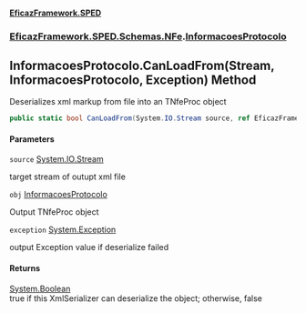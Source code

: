 #### [EficazFramework.SPED](EficazFrameworkSPED.md 'EficazFramework SPED')
### [EficazFramework.SPED.Schemas.NFe](EficazFramework.SPED.Schemas.NFe.md 'EficazFramework.SPED.Schemas.NFe').[InformacoesProtocolo](EficazFramework.SPED.Schemas.NFe/InformacoesProtocolo.md 'EficazFramework.SPED.Schemas.NFe.InformacoesProtocolo')

## InformacoesProtocolo.CanLoadFrom(Stream, InformacoesProtocolo, Exception) Method

Deserializes xml markup from file into an TNfeProc object

```csharp
public static bool CanLoadFrom(System.IO.Stream source, ref EficazFramework.SPED.Schemas.NFe.InformacoesProtocolo obj, ref System.Exception exception);
```
#### Parameters

<a name='EficazFramework.SPED.Schemas.NFe.InformacoesProtocolo.CanLoadFrom(System.IO.Stream,EficazFramework.SPED.Schemas.NFe.InformacoesProtocolo,System.Exception).source'></a>

`source` [System.IO.Stream](https://docs.microsoft.com/en-us/dotnet/api/System.IO.Stream 'System.IO.Stream')

target stream of outupt xml file

<a name='EficazFramework.SPED.Schemas.NFe.InformacoesProtocolo.CanLoadFrom(System.IO.Stream,EficazFramework.SPED.Schemas.NFe.InformacoesProtocolo,System.Exception).obj'></a>

`obj` [InformacoesProtocolo](EficazFramework.SPED.Schemas.NFe/InformacoesProtocolo.md 'EficazFramework.SPED.Schemas.NFe.InformacoesProtocolo')

Output TNfeProc object

<a name='EficazFramework.SPED.Schemas.NFe.InformacoesProtocolo.CanLoadFrom(System.IO.Stream,EficazFramework.SPED.Schemas.NFe.InformacoesProtocolo,System.Exception).exception'></a>

`exception` [System.Exception](https://docs.microsoft.com/en-us/dotnet/api/System.Exception 'System.Exception')

output Exception value if deserialize failed

#### Returns
[System.Boolean](https://docs.microsoft.com/en-us/dotnet/api/System.Boolean 'System.Boolean')  
true if this XmlSerializer can deserialize the object; otherwise, false